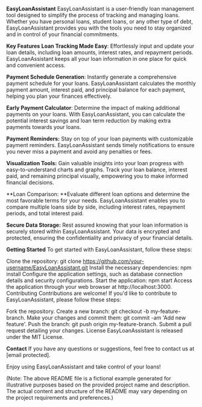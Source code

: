 **EasyLoanAssistant**
EasyLoanAssistant is a user-friendly loan management tool designed to simplify the process of tracking and managing loans. Whether you have personal loans, student loans, or any other type of debt, EasyLoanAssistant provides you with the tools you need to stay organized and in control of your financial commitments.

**Key Features**
**Loan Tracking Made Easy**: Effortlessly input and update your loan details, including loan amounts, interest rates, and repayment periods. EasyLoanAssistant keeps all your loan information in one place for quick and convenient access.

**Payment Schedule Generation**: Instantly generate a comprehensive payment schedule for your loans. EasyLoanAssistant calculates the monthly payment amount, interest paid, and principal balance for each payment, helping you plan your finances effectively.

**Early Payment Calculator**: Determine the impact of making additional payments on your loans. With EasyLoanAssistant, you can calculate the potential interest savings and loan term reduction by making extra payments towards your loans.

**Payment Reminders:** Stay on top of your loan payments with customizable payment reminders. EasyLoanAssistant sends timely notifications to ensure you never miss a payment and avoid any penalties or fees.

**Visualization Tools:** Gain valuable insights into your loan progress with easy-to-understand charts and graphs. Track your loan balance, interest paid, and remaining principal visually, empowering you to make informed financial decisions.

**Loan Comparison: **Evaluate different loan options and determine the most favorable terms for your needs. EasyLoanAssistant enables you to compare multiple loans side by side, including interest rates, repayment periods, and total interest paid.

**Secure Data Storage:** Rest assured knowing that your loan information is securely stored within EasyLoanAssistant. Your data is encrypted and protected, ensuring the confidentiality and privacy of your financial details.

**Getting Started**
To get started with EasyLoanAssistant, follow these steps:

Clone the repository: git clone https://github.com/your-username/EasyLoanAssistant.git
Install the necessary dependencies: npm install
Configure the application settings, such as database connection details and security configurations.
Start the application: npm start
Access the application through your web browser at http://localhost:3000.
Contributing
Contributions are welcome! If you'd like to contribute to EasyLoanAssistant, please follow these steps:

Fork the repository.
Create a new branch: git checkout -b my-feature-branch.
Make your changes and commit them: git commit -am 'Add new feature'.
Push the branch: git push origin my-feature-branch.
Submit a pull request detailing your changes.
License
EasyLoanAssistant is released under the MIT License.

**Contact**
If you have any questions or suggestions, feel free to contact us at [email protected].

Enjoy using EasyLoanAssistant and take control of your loans!

(Note: The above README file is a fictional example generated for illustrative purposes based on the provided project name and description. The actual content and structure of the README may vary depending on the project requirements and preferences.)
